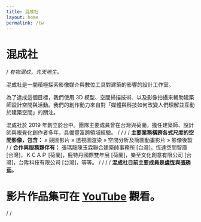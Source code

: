 ```yaml
---
title: 混成社
layout: home
permalink: /tw
---
```


# 混成社

/
_有物混成，先天地生。_

混成社是一間積極探索影像媒介與數位工具對建築的影響的設計工作室。

為了達成這個目標，我們使用 3D 模型、空間掃描技術、以及影像拍攝來輔助建築師設計空間與活動。我們的創作動力來自對「媒體與科技如何改變人們理解並互動於建築空間」的關注。

混成社於 2019 年創立於台中。團隊主要成員曾在台灣與荷蘭，擔任建築師、設計師與視覺化創作者多年，具備豐富跨領域經驗。
/
/
/
/
**主要業務橫跨各式尺度的空間影像，包含：**
» 競圖影片
» 透視圖渲染
» 空間分析及簡圖動畫影片
» 影像後製
/
/
**合作與服務夥伴有：**
張瑪龍陳玉霖聯合建築師事務所 [台灣]，恆達空間智庫 [台灣]，ＫＣＡＰ [荷蘭]，鹿特丹國際雙年展 [荷蘭]，樂至文化創意有限公司 [台灣]，台陞科技有限公司 [台灣]，等等。
/
/
/
/
**混成社目前主要成員是[虞恆](/hengyu-cht)與[張琇茹](/hjchang-cht)。**

# 影片作品集可在 [YouTube](https://www.youtube.com/@hchytw) 觀看。

/
/
